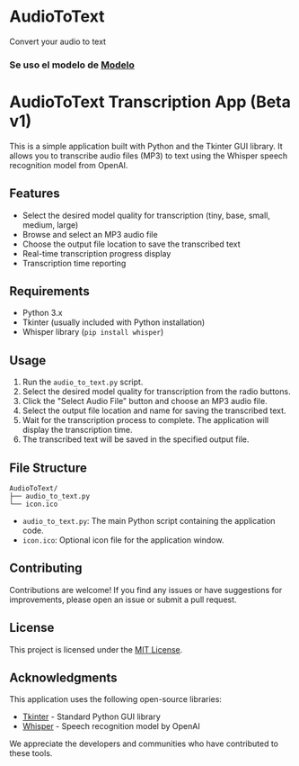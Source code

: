 # AudioToText
Convert your audio to text

### Se uso el modelo de <a href="https://github.com/openai/whisper">Modelo</a>

# AudioToText Transcription App (Beta v1)

This is a simple application built with Python and the Tkinter GUI library. It allows you to transcribe audio files (MP3) to text using the Whisper speech recognition model from OpenAI.

## Features

- Select the desired model quality for transcription (tiny, base, small, medium, large)
- Browse and select an MP3 audio file
- Choose the output file location to save the transcribed text
- Real-time transcription progress display
- Transcription time reporting

## Requirements

- Python 3.x
- Tkinter (usually included with Python installation)
- Whisper library (`pip install whisper`)

## Usage

1. Run the `audio_to_text.py` script.
2. Select the desired model quality for transcription from the radio buttons.
3. Click the "Select Audio File" button and choose an MP3 audio file.
4. Select the output file location and name for saving the transcribed text.
5. Wait for the transcription process to complete. The application will display the transcription time.
6. The transcribed text will be saved in the specified output file.

## File Structure

```
AudioToText/
├── audio_to_text.py
└── icon.ico
```

- `audio_to_text.py`: The main Python script containing the application code.
- `icon.ico`: Optional icon file for the application window.

## Contributing

Contributions are welcome! If you find any issues or have suggestions for improvements, please open an issue or submit a pull request.

## License

This project is licensed under the [MIT License](LICENSE).

## Acknowledgments

This application uses the following open-source libraries:

- [Tkinter](https://docs.python.org/3/library/tkinter.html) - Standard Python GUI library
- [Whisper](https://github.com/openai/whisper) - Speech recognition model by OpenAI

We appreciate the developers and communities who have contributed to these tools.
